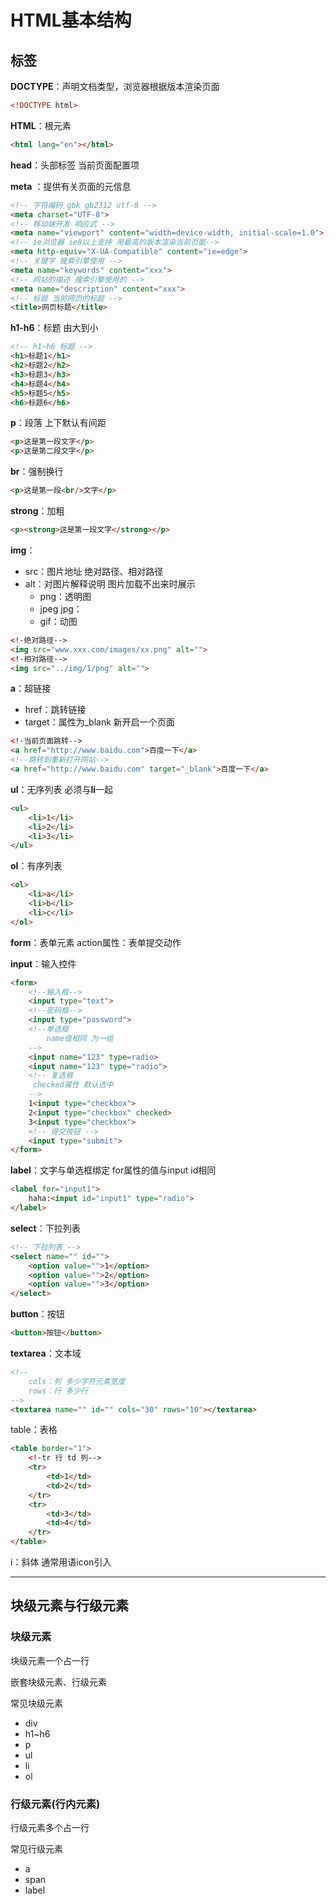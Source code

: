 # HTML基本结构

## 标签

**DOCTYPE**：声明文档类型，浏览器根据版本渲染页面

```html
<!DOCTYPE html>
```

**HTML**：根元素

```html
<html lang="en"></html>
```

**head**：头部标签  当前页面配置项

**meta** ：提供有关页面的元信息

```html
<!-- 字符编码 gbk gb2312 utf-8 -->
<meta charset="UTF-8">
<!-- 移动端开发 响应式 -->
<meta name="viewport" content="width=device-width, initial-scale=1.0">
<!-- ie浏览器 ie8以上支持 用最高的版本渲染当前页面-->
<meta http-equiv="X-UA-Compatible" content="ie=edge">
<!-- 关键字 搜索引擎使用 -->
<meta name="keywords" content="xxx">
<!-- 网站的描述 搜索引擎使用的 -->
<meta name="description" content="xxx">
<!-- 标题 当前网页的标题 -->
<title>网页标题</title>
```

**h1-h6**：标题 由大到小

```html
<!-- h1~h6 标题 -->
<h1>标题1</h1>
<h2>标题2</h2>
<h3>标题3</h3>
<h4>标题4</h4>
<h5>标题5</h5>
<h6>标题6</h6>
```

**p**：段落 上下默认有间距

```html
<p>这是第一段文字</p>
<p>这是第二段文字</p>
```

**br**：强制换行

```html
<p>这是第一段<br/>文字</p>
```

**strong**：加粗

```html
<p><strong>这是第一段文字</strong></p>
```

**img**：

- src：图片地址 绝对路径、相对路径
- alt：对图片解释说明 图片加载不出来时展示
  - png：透明图
  - jpeg jpg：
  - gif：动图

```html
<!-绝对路径-->
<img src="www.xxx.com/images/xx.png" alt="">
<!-相对路径-->
<img src="../img/1/png" alt="">
```

**a**：超链接 

- href：跳转链接
- target：属性为_blank 新开启一个页面

```html
<!-当前页面跳转-->
<a href="http://www.baidu.com">百度一下</a>
<!--跳转到重新打开网站-->
<a href="http://www.baidu.com" target="_blank">百度一下</a>
```

**ul**：无序列表 必须与**li**一起

```html
<ul>
    <li>1</li>
    <li>2</li>
    <li>3</li>
</ul>
```

**ol**：有序列表

```html
<ol>
    <li>a</li>
    <li>b</li>
    <li>c</li>
</ol>
```

**form**：表单元素 action属性：表单提交动作

**input**：输入控件

```html
<form>
    <!--输入框-->
    <input type="text">
    <!--密码框-->
    <input type="password">
    <!--单选框
		name值相同 为一组
	-->
    <input name="123" type=radio>
    <input name="123" type="radio">
    <!-- 复选框
	 checked属性 默认选中
	-->
    1<input type="checkbox">
    2<input type="checkbox" checked>
    3<input type="checkbox">
    <!-- 提交按钮 -->
    <input type="submit">
</form>
```

**label**：文字与单选框绑定 for属性的值与input id相同

```html
<label for="input1">
    haha:<input id="input1" type="radio">
</label>
```

**select**：下拉列表

```html
<!-- 下拉列表 -->
<select name="" id="">
    <option value="">1</option>
    <option value="">2</option>
    <option value="">3</option>
</select>
```

**button**：按钮

```html
<button>按钮</button>
```



**textarea**：文本域

```html
<!--
	cols：列 多少字符元素宽度
	rows：行 多少行
-->
<textarea name="" id="" cols="30" rows="10"></textarea>
```

table：表格

```html
<table border="1">
    <!-tr 行 td 列-->
    <tr>
        <td>1</td>
        <td>2</td>
    </tr>
    <tr>
        <td>3</td>
        <td>4</td>
    </tr>
</table>
```

i：斜体 通常用语icon引入



****

## 块级元素与行级元素

### 块级元素

块级元素一个占一行

嵌套块级元素、行级元素

常见块级元素

- div
- h1~h6
- p
- ul
- li
- ol

### 行级元素(行内元素)

行级元素多个占一行

常见行级元素

- a
- span
- label
